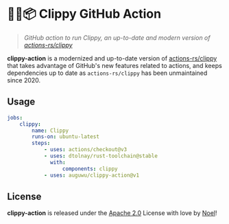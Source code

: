 # 🐻‍❄️📦 Clippy GitHub Action

> _GitHub action to run Clippy, an up-to-date and modern version of [actions-rs/clippy](https://github.com/actions-rs/clippy)_

**clippy-action** is a modernized and up-to-date version of [actions-rs/clippy](https://github.com/actions-rs/clippy) that takes advantage of GitHub's new features related to actions, and keeps dependencies up to date as `actions-rs/clippy` has been unmaintained since 2020.

## Usage

```yaml
jobs:
    clippy:
        name: Clippy
        runs-on: ubuntu-latest
        steps:
            - uses: actions/checkout@v3
            - uses: dtolnay/rust-toolchain@stable
              with:
                  components: clippy
            - uses: auguwu/clippy-action@v1
```

## License

**clippy-action** is released under the [Apache 2.0](https://github.com/auguwu/clippy-action/blob/master/LICENSE) License with love by [Noel](https://floofy.dev)!
